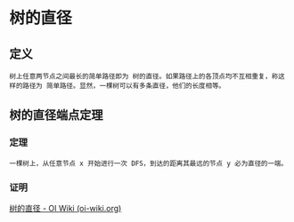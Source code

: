 # 树的直径

## 定义

	树上任意两节点之间最长的简单路径即为 树的直径。如果路径上的各顶点均不互相重复，称这样的路径为 简单路径。显然，一棵树可以有多条直径，他们的长度相等。

## 树的直径端点定理

### 定理

	一棵树上，从任意节点 x 开始进行一次 DFS，到达的距离其最远的节点 y 必为直径的一端。

### 证明

[树的直径 - OI Wiki (oi-wiki.org)](https://oi-wiki.org/graph/tree-diameter/)